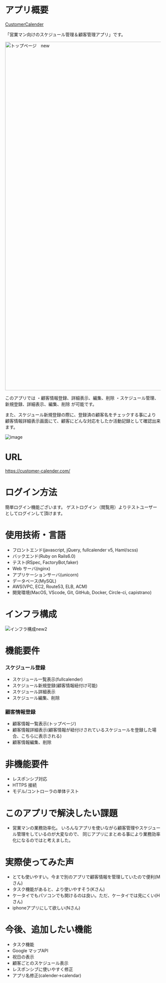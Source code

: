 # アプリ概要

[CustomerCalender](customer-calender.com/)


「営業マン向けのスケジュール管理＆顧客管理アプリ」です。


<img width="1124" alt="トップページ　new" src="https://user-images.githubusercontent.com/68436861/104837380-6df6f680-58f7-11eb-9db7-1ddea0feb71d.png">



このアプリでは
・顧客情報登録、詳細表示、編集、削除
・スケジュール管理、新規登録、詳細表示、編集、削除
が可能です。

また、スケジュール新規登録の際に、登録済の顧客名をチェックする事により<br>
顧客情報詳細表示画面にて、顧客にどんな対応をしたか活動記録として確認出来ます。


![image](https://user-images.githubusercontent.com/68436861/103549377-9ab81080-4eea-11eb-9b97-5c33e53b715b.png)

# URL
https://customer-calender.com/

# ログイン方法
簡単ログイン機能ございます。
ゲストログイン（閲覧用）よりテストユーザーとしてログインして頂けます。


# 使用技術・言語

- フロントエンド(javascript, jQuery, fullcalender v5, Haml/scss)
- バックエンド(Ruby on Rails6.0)
- テスト(RSpec, FactoryBot,faker)
- Web サーバ(nginx)
- アプリケーションサーバ(unicorn)
- データベース(MySQL)
- AWS(VPC, EC2, Route53, ELB, ACM)
- 開発環境(MacOS, VScode, Git, GitHub, Docker, Circle-ci, capistrano)



# インフラ構成

![インフラ構成new2](https://user-images.githubusercontent.com/68436861/106246769-fc516d80-6251-11eb-8360-94e95a89db85.png)




# 機能要件

### スケジュール登録

- スケジュール一覧表示(fullcalender)
- スケジュール新規登録(顧客情報紐付け可能)
- スケジュール詳細表示
- スケジュール編集、削除

### 顧客情報登録

- 顧客情報一覧表示(トップページ)
- 顧客情報詳細表示(顧客情報が紐付けされているスケジュールを登録した場合、こちらに表示される)
- 顧客情報編集、削除

# 非機能要件
- レスポンシブ対応
- HTTPS 接続
- モデル/コントローラの単体テスト

# このアプリで解決したい課題

- 営業マンの業務効率化。
いろんなアプリを使いながら顧客管理やスケジュール管理をしているのが大変なので、
同じアプリにまとめる事により業務効率化になるのではと考えました。

# 実際使ってみた声

- とても使いやすい。今まで別のアプリで顧客情報を管理していたので便利(Mさん)
- タスク機能があると、より使いやすそう(Kさん)
- ケータイでもパソコンでも開けるのは良い。ただ、ケータイでは見にくい(Hさん)
- iphoneアプリにして欲しい(Nさん)


# 今後、追加したい機能
- タスク機能
- Google マップAPI
- 祝日の表示
- 顧客ごとのスケジュール表示
- レスポンシブに使いやすく修正
- アプリ名修正(calender→calendar)
